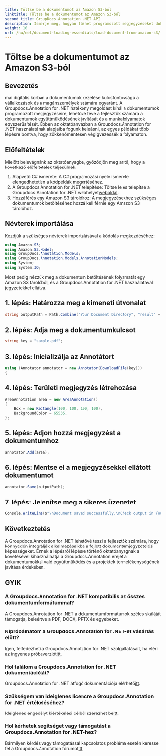 ```yaml
---
title: Töltse be a dokumentumot az Amazon S3-ból
linktitle: Töltse be a dokumentumot az Amazon S3-ból
second_title: GroupDocs.Annotation .NET API
description: Ismerje meg, hogyan fűzhet programozott megjegyzéseket dokumentumokhoz a Groupdocs.Annotation for .NET segítségével. Lépésről lépésre bemutató útmutató a zökkenőmentes integrációhoz.
weight: 10
url: /hu/net/document-loading-essentials/load-document-from-amazon-s3/
---
```


# Töltse be a dokumentumot az Amazon S3-ból

## Bevezetés
mai digitális korban a dokumentumok kezelése kulcsfontosságú a vállalkozások és a magánszemélyek számára egyaránt. A Groupdocs.Annotation for .NET hatékony megoldást kínál a dokumentumok programozott megjegyzéseire, lehetővé téve a fejlesztők számára a dokumentumok együttműködésének javítását és a munkafolyamatok egyszerűsítését. Ebben az oktatóanyagban a Groupdocs.Annotation for .NET használatának alapjaiba fogunk beleásni, az egyes példákat több lépésre bontva, hogy zökkenőmentesen végigvezessék a folyamaton.
## Előfeltételek
Mielőtt belevágnánk az oktatóanyagba, győződjön meg arról, hogy a következő előfeltételek teljesülnek:
1. Alapvető C# ismerete: A C# programozási nyelv ismerete elengedhetetlen a kódpéldák megértéséhez.
2.  A Groupdocs.Annotation for .NET telepítése: Töltse le és telepítse a Groupdocs.Annotation for .NET webhelyet[weboldal](https://releases.groupdocs.com/annotation/net/).
3. Hozzáférés egy Amazon S3 tárolóhoz: A megjegyzésekhez szükséges dokumentumok betöltéséhez hozzá kell férnie egy Amazon S3 tárolóhoz.

## Névterek importálása
Kezdjük a szükséges névterek importálásával a kódolás megkezdéséhez:

```csharp
using Amazon.S3;
using Amazon.S3.Model;
using GroupDocs.Annotation.Models;
using GroupDocs.Annotation.Models.AnnotationModels;
using System;
using System.IO;
```


Most pedig nézzük meg a dokumentum betöltésének folyamatát egy Amazon S3 tárolóból, és a Groupdocs.Annotation for .NET használatával jegyzetekkel ellátva.
## 1. lépés: Határozza meg a kimeneti útvonalat
```csharp
string outputPath = Path.Combine("Your Document Directory", "result" + Path.GetExtension("input.pdf"));
```
## 2. lépés: Adja meg a dokumentumkulcsot
```csharp
string key = "sample.pdf";
```
## 3. lépés: Inicializálja az Annotátort
```csharp
using (Annotator annotator = new Annotator(DownloadFile(key)))
{
```
## 4. lépés: Területi megjegyzés létrehozása
```csharp
AreaAnnotation area = new AreaAnnotation()
{
    Box = new Rectangle(100, 100, 100, 100),
    BackgroundColor = 65535,
};
```
## 5. lépés: Adjon hozzá megjegyzést a dokumentumhoz
```csharp
annotator.Add(area);
```
## 6. lépés: Mentse el a megjegyzésekkel ellátott dokumentumot
```csharp
annotator.Save(outputPath);
```
## 7. lépés: Jelenítse meg a sikeres üzenetet
```csharp
Console.WriteLine($"\nDocument saved successfully.\nCheck output in {outputPath}.");
```

## Következtetés
A Groupdocs.Annotation for .NET lehetővé teszi a fejlesztők számára, hogy könnyedén integrálják alkalmazásaikba a fejlett dokumentumjegyzetelési képességeket. Ennek a lépésről lépésre történő oktatóanyagnak a követésével kihasználhatja a Groupdocs.Annotation erejét a dokumentumokkal való együttműködés és a projektek termelékenységének javítása érdekében.
## GYIK
### A Groupdocs.Annotation for .NET kompatibilis az összes dokumentumformátummal?
A Groupdocs.Annotation for .NET a dokumentumformátumok széles skáláját támogatja, beleértve a PDF, DOCX, PPTX és egyebeket.
### Kipróbálhatom a Groupdocs.Annotation for .NET-et vásárlás előtt?
 Igen, felfedezheti a Groupdocs.Annotation for .NET szolgáltatásait, ha eléri az ingyenes próbaverziót[itt](https://releases.groupdocs.com/).
### Hol találom a Groupdocs.Annotation for .NET dokumentációját?
 Groupdocs.Annotation for .NET átfogó dokumentációja elérhető[itt](https://tutorials.groupdocs.com/annotation/net/).
### Szükségem van ideiglenes licencre a Groupdocs.Annotation for .NET értékeléséhez?
 Ideiglenes engedélyt kiértékelési célból szerezhet be[itt](https://purchase.groupdocs.com/temporary-license/).
### Hol kérhetek segítséget vagy támogatást a Groupdocs.Annotation for .NET-hez?
 Bármilyen kérdés vagy támogatással kapcsolatos probléma esetén keresse fel a Groupdocs.Annotation fórumot[itt](https://forum.groupdocs.com/c/annotation/10).